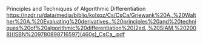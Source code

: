 Principles and Techniques of Algorithmic Differentiation
https://nzdr.ru/data/media/biblio/kolxoz/Cs/CsCa/Griewank%20A.,%20Walther%20A.%20Evaluating%20derivatives..%20principles%20and%20techniques%20of%20algorithmic%20differentiation%20(2ed.,%20SIAM,%202008)(ISBN%209780898716597)(460s)_CsCa_.pdf